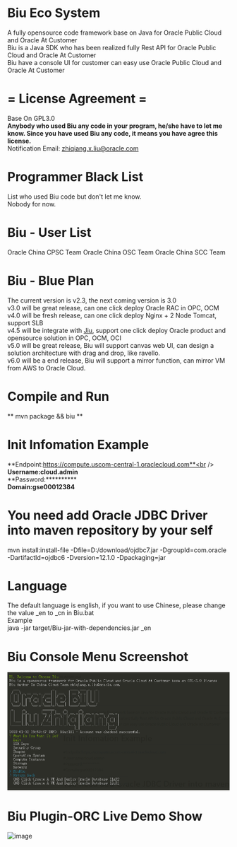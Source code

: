 # Biu Eco System

A fully opensource code framework base on Java for Oracle Public Cloud and Oracle At Customer<br />
Biu is a Java SDK who has been realized fully Rest API for Oracle Public Cloud and Oracle At Customer<br />
Biu have a console UI for customer can easy use Oracle Public Cloud and Oracle At Customer

# = License Agreement =
Base On GPL3.0<br/>
**Anybody who used Biu any code in your program, he/she have to let me know. Since you have used Biu any code, it means you have agree this license.**<br/>
Notification Email: zhiqiang.x.liu@oracle.com

# Programmer Black List
List who used Biu code but don't let me know.<br/>
Nobody for now.

# Biu - User List
Oracle China CPSC Team
Oracle China OSC Team
Oracle China SCC Team

# Biu - Blue Plan
The current version is v2.3, the next coming version is 3.0<br/>
v3.0 will be great release, can one click deploy Oracle RAC in OPC, OCM<br/>
v4.0 will be fresh release, can one click deploy Nginx + 2 Node Tomcat, support SLB<br/>
v4.5 will be integrate with <a href="https://github.com/guangleibao/jiu">Jiu</a>, support one click deploy Oracle product and opensource solution in OPC, OCM, OCI<br/>
v5.0 will be great release, Biu will support canvas web UI, can design a solution architecture with drag and drop, like ravello.<br/>
v6.0 will be a end release, Biu will support a mirror function, can mirror VM from AWS to Oracle Cloud.<br/>

# Compile and Run
** mvn package && biu **<br/>

# Init Infomation Example
**Endpoint:https://compute.uscom-central-1.oraclecloud.com**<br />
**Username:cloud.admin**<br />
**Password:**********<br />
**Domain:gse00012384**<br />

# You need add Oracle JDBC Driver into maven repository by your self
mvn install:install-file -Dfile=D:/download/ojdbc7.jar -DgroupId=com.oracle -DartifactId=ojdbc6 -Dversion=12.1.0 -Dpackaging=jar

# Language
The default language is english, if you want to use Chinese, please change the value _en to _cn in Biu.bat<br />
Example<br />
java -jar target/Biu-jar-with-dependencies.jar _en

# Biu Console Menu Screenshot
![image](https://github.com/oraclechina/Biu/blob/master/images/biu_logo.png)

# Biu Plugin-ORC Live Demo Show
![image](https://github.com/oraclechina/Biu/blob/master/images/Biu演示2.gif)
